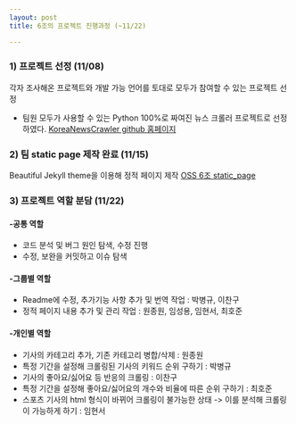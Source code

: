 ```yaml
---
layout: post
title: 6조의 프로젝트 진행과정 (~11/22)

---
```


### 1) 프로젝트 선정 (11/08)
각자 조사해온 프로젝트와 개발 가능 언어를 토대로 모두가 참여할 수 있는 프로젝트 선정
- 팀원 모두가 사용할 수 있는 Python 100%로 짜여진 뉴스 크롤러 프로젝트로 선정하였다.
[KoreaNewsCrawler github 홈페이지](https://github.com/lumyjuwon/KoreaNewsCrawler)

### 2) 팀 static page 제작 완료 (11/15)
Beautiful Jekyll theme을 이용해 정적 페이지 제작
[OSS 6조 static_page](https://20-2-skku-oss.github.io/2020-2-OSS-6/)

### 3) 프로젝트 역할 분담 (11/22)
#### -공통 역할
- 코드 분석 및 버그 원인 탐색, 수정 진행
- 수정, 보완을 커밋하고 이슈 탐색
#### -그룹별 역할
- Readme에 수정, 추가기능 사항 추가 및 번역 작업 : 박병규, 이찬구
- 정적 페이지 내용 추가 및 관리 작업 : 원종원, 임성용, 임현서, 최호준
#### -개인별 역할
- 기사의 카테고리 추가, 기존 카테고리 병합/삭제 : 원종원
- 특정 기간을 설정해 크롤링된 기사의 키워드 순위 구하기 : 박병규
- 기사의 좋아요/싫어요 등 반응의 크롤링 : 이찬구
- 특정 기간을 설정해 좋아요/싫어요의 개수와 비율에 따른 순위 구하기 : 최호준
- 스포츠 기사의 html 형식이 바뀌어 크롤링이 불가능한 상태 -> 이를 분석해 크롤링이 가능하게 하기 : 임현서
